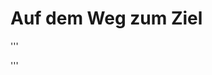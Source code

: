 # Auf dem Weg zum Ziel

'''
 <osm-script output="xml">
   
   
   <query type="relation">
      <has-kv k="admin_level" regv="9"/>
      <has-kv k="name" regv="Bonn"/>
      <bbox-query {{bbox}}/>
    </query>   
    
  
  <union>
    <item/>
    <recurse type="down"/>
  </union>

   <print mode="meta"/>

</osm-script>
'''
